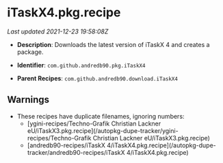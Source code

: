 # iTaskX4.pkg.recipe

_Last updated 2021-12-23 19:58:08Z_

- **Description**: Downloads the latest version of iTaskX 4 and creates a package.

- **Identifier**: `com.github.andredb90.pkg.iTaskX4`

- **Parent Recipes**: `com.github.andredb90.download.iTaskX4`

## Warnings

- These recipes have duplicate filenames, ignoring numbers:
    - [ygini-recipes/Techno-Grafik Christian Lackner eU/iTaskX3.pkg.recipe](/autopkg-dupe-tracker/ygini-recipes/Techno-Grafik Christian Lackner eU/iTaskX3.pkg.recipe)
    - [andredb90-recipes/iTaskX 4/iTaskX4.pkg.recipe](/autopkg-dupe-tracker/andredb90-recipes/iTaskX 4/iTaskX4.pkg.recipe)